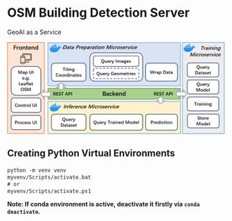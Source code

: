 # OSM Building Detection Server

GeoAI as a Service

![geoaiaas](figures/geoaiaas.png)
## Creating Python Virtual Environments

```shell
python -m venv venv
myvenv/Scripts/activate.bat
# or
myvenv/Scripts/activate.ps1
```

**Note: If conda environment is active, deactivate it firstly via `conda deactivate`.**